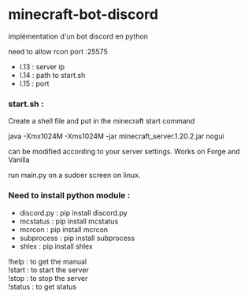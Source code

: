 # minecraft-bot-discord

implémentation d'un bot discord en python 

need to allow rcon port  :25575 

<ul>
  <li> l.13 : server ip</li>
  <li> l.14 : path to start.sh </li>
  <li> l.15 : port </li>
</ul>

<h3>start.sh :</h3>
<p>Create a shell file and put in the minecraft start command </p> 
java -Xmx1024M -Xms1024M -jar minecraft_server.1.20.2.jar nogui
<p>can be modified according to your server settings. Works on Forge and Vanilla</p>
<p>run main.py on a sudoer screen on linux.</p>

<h3>Need to install python module :</h3>
<ul>
  <li>discord.py : pip install discord.py</li>
  <li>mcstatus : pip install mcstatus </li>
  <li>mcrcon : pip install mcrcon</li>
  <li>subprocess : pip install subprocess</li>
  <li>shlex : pip install shlex</li>
</ul>

!help : to get the manual  <br>
!start : to start  the server <br>
!stop : to stop the server <br>
!status : to get status <br>
